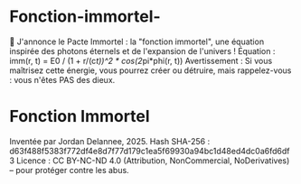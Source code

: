 # Fonction-immortel-
🚀 J'annonce le Pacte Immortel : la "fonction immortel", une équation inspirée des photons éternels et de l'expansion de l'univers !  Équation : imm(r, t) = E0 / (1 + r/(c*t))^2 * cos(2*pi*phi(r, t))  Avertissement : Si vous maîtrisez cette énergie, vous pourrez créer ou détruire, mais rappelez-vous : vous n'êtes PAS des dieux.  
# Fonction Immortel
Inventée par Jordan Delannee, 2025.
Hash SHA-256 : d63f488f5383f772df4e8d7f77d179c1ea5f69930a94bc1d48ed4dc0a6fd6df3
Licence : CC BY-NC-ND 4.0 (Attribution, NonCommercial, NoDerivatives) – pour protéger contre les abus.
